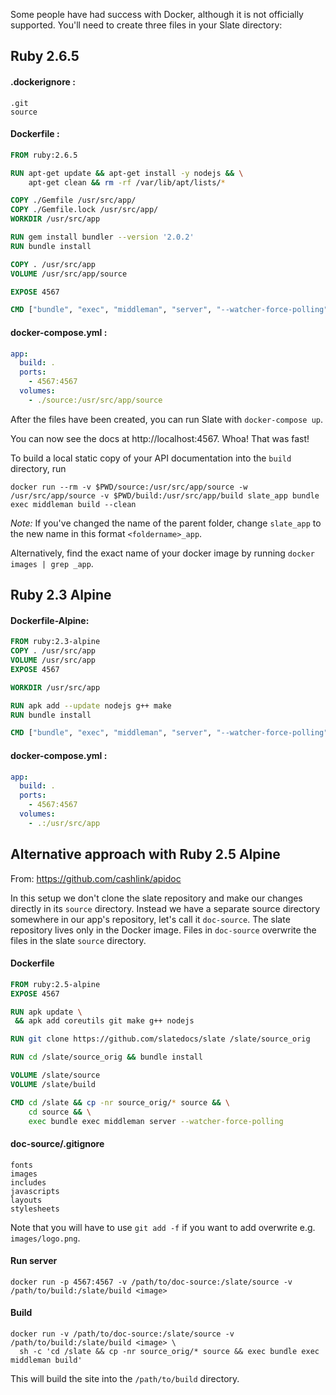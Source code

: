 Some people have had success with Docker, although it is not officially supported. You'll need to create three files in your Slate directory:

## Ruby 2.6.5

#### .dockerignore :

    .git
    source

#### Dockerfile :

```dockerfile
FROM ruby:2.6.5

RUN apt-get update && apt-get install -y nodejs && \
    apt-get clean && rm -rf /var/lib/apt/lists/*

COPY ./Gemfile /usr/src/app/
COPY ./Gemfile.lock /usr/src/app/
WORKDIR /usr/src/app

RUN gem install bundler --version '2.0.2'
RUN bundle install

COPY . /usr/src/app
VOLUME /usr/src/app/source

EXPOSE 4567

CMD ["bundle", "exec", "middleman", "server", "--watcher-force-polling"]
```

#### docker-compose.yml :

```yaml
app:
  build: .
  ports:
    - 4567:4567
  volumes:
    - ./source:/usr/src/app/source
```

After the files have been created, you can run Slate with `docker-compose up`.

You can now see the docs at http://localhost:4567. Whoa! That was fast!

To build a local static copy of your API documentation into the `build` directory, run

    docker run --rm -v $PWD/source:/usr/src/app/source -w /usr/src/app/source -v $PWD/build:/usr/src/app/build slate_app bundle exec middleman build --clean

*Note:* If you've changed the name of the parent folder, change `slate_app` to the new name in this format `<foldername>_app`. 

Alternatively, find the exact name of your docker image by running `docker images | grep _app`.

## Ruby 2.3 Alpine

#### Dockerfile-Alpine:

```dockerfile
FROM ruby:2.3-alpine
COPY . /usr/src/app
VOLUME /usr/src/app
EXPOSE 4567

WORKDIR /usr/src/app

RUN apk add --update nodejs g++ make
RUN bundle install

CMD ["bundle", "exec", "middleman", "server", "--watcher-force-polling"]
```

#### docker-compose.yml :

```yaml
app:
  build: .
  ports:
    - 4567:4567
  volumes:
    - .:/usr/src/app
```

## Alternative approach with Ruby 2.5 Alpine

From: https://github.com/cashlink/apidoc

In this setup we don't clone the slate repository and make our changes directly in its `source` directory. Instead we have a separate source directory somewhere in our app's repository, let's call it `doc-source`. The slate repository lives only in the Docker image. Files in `doc-source` overwrite the files in the slate `source` directory.

#### Dockerfile

```dockerfile
FROM ruby:2.5-alpine
EXPOSE 4567

RUN apk update \
 && apk add coreutils git make g++ nodejs

RUN git clone https://github.com/slatedocs/slate /slate/source_orig

RUN cd /slate/source_orig && bundle install

VOLUME /slate/source
VOLUME /slate/build

CMD cd /slate && cp -nr source_orig/* source && \
    cd source && \
    exec bundle exec middleman server --watcher-force-polling
```

#### doc-source/.gitignore

```
fonts
images
includes
javascripts
layouts
stylesheets
```

Note that you will have to use `git add -f` if you want to add overwrite e.g. `images/logo.png`.

#### Run server

```
docker run -p 4567:4567 -v /path/to/doc-source:/slate/source -v /path/to/build:/slate/build <image>
```

#### Build

```
docker run -v /path/to/doc-source:/slate/source -v /path/to/build:/slate/build <image> \
  sh -c 'cd /slate && cp -nr source_orig/* source && exec bundle exec middleman build'
```

This will build the site into the `/path/to/build` directory.
